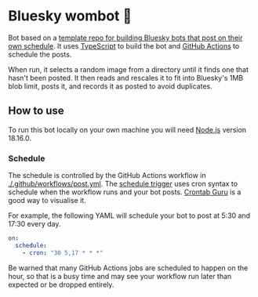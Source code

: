 # Bluesky wombot 🦋

Bot based on a [template repo for building Bluesky bots that post on their own schedule](https://github.com/philnash/bsky-bot). It uses [TypeScript](https://www.typescriptlang.org/) to build the bot and [GitHub Actions](https://docs.github.com/en/actions) to schedule the posts.

When run, it selects a random image from a directory until it finds one that hasn't been posted. It then reads and rescales it to fit into Bluesky's 1MB blob limit, posts it, and records it as posted to avoid duplicates.

## How to use

To run this bot locally on your own machine you will need [Node.js](https://nodejs.org/en) version 18.16.0.

### Schedule

The schedule is controlled by the GitHub Actions workflow in [./.github/workflows/post.yml](./.github/workflows/post.yml). The [schedule trigger](https://docs.github.com/en/actions/using-workflows/events-that-trigger-workflows#schedule) uses cron syntax to schedule when the workflow runs and your bot posts. [Crontab Guru](https://crontab.guru/) is a good way to visualise it.

For example, the following YAML will schedule your bot to post at 5:30 and 17:30 every day.

```yml
on:
  schedule:
    - cron: "30 5,17 * * *"
```

Be warned that many GitHub Actions jobs are scheduled to happen on the hour, so that is a busy time and may see your workflow run later than expected or be dropped entirely.
